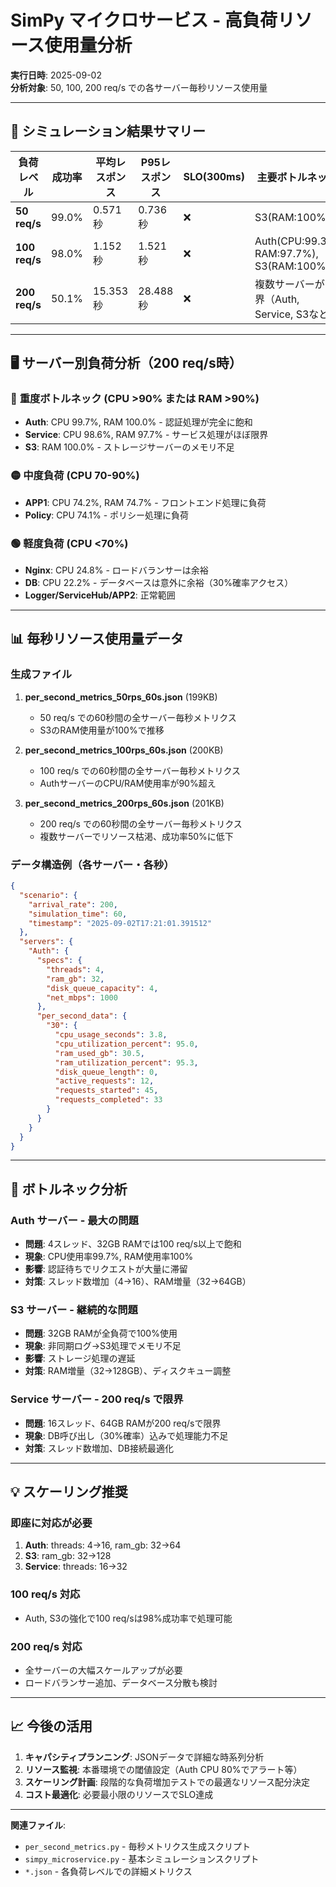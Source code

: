 # SimPy マイクロサービス - 高負荷リソース使用量分析

**実行日時**: 2025-09-02  
**分析対象**: 50, 100, 200 req/s での各サーバー毎秒リソース使用量

---

## 🎯 シミュレーション結果サマリー

| 負荷レベル | 成功率 | 平均レスポンス | P95レスポンス | SLO(300ms) | 主要ボトルネック |
|-----------|--------|---------------|---------------|------------|----------------|
| **50 req/s**  | 99.0% | 0.571秒 | 0.736秒 | ❌ | S3(RAM:100%) |
| **100 req/s** | 98.0% | 1.152秒 | 1.521秒 | ❌ | Auth(CPU:99.3%, RAM:97.7%), S3(RAM:100%) |
| **200 req/s** | 50.1% | 15.353秒 | 28.488秒 | ❌ | 複数サーバーが限界（Auth, Service, S3など） |

---

## 🖥️ サーバー別負荷分析（200 req/s時）

### 🔴 **重度ボトルネック** (CPU >90% または RAM >90%)
- **Auth**: CPU 99.7%, RAM 100.0% - 認証処理が完全に飽和
- **Service**: CPU 98.6%, RAM 97.7% - サービス処理がほぼ限界
- **S3**: RAM 100.0% - ストレージサーバーのメモリ不足

### 🟡 **中度負荷** (CPU 70-90%)
- **APP1**: CPU 74.2%, RAM 74.7% - フロントエンド処理に負荷
- **Policy**: CPU 74.1% - ポリシー処理に負荷

### 🟢 **軽度負荷** (CPU <70%)
- **Nginx**: CPU 24.8% - ロードバランサーは余裕
- **DB**: CPU 22.2% - データベースは意外に余裕（30%確率アクセス）
- **Logger/ServiceHub/APP2**: 正常範囲

---

## 📊 毎秒リソース使用量データ

### 生成ファイル
1. **per_second_metrics_50rps_60s.json** (199KB)
   - 50 req/s での60秒間の全サーバー毎秒メトリクス
   - S3のRAM使用量が100%で推移

2. **per_second_metrics_100rps_60s.json** (200KB)
   - 100 req/s での60秒間の全サーバー毎秒メトリクス
   - AuthサーバーのCPU/RAM使用率が90%超え

3. **per_second_metrics_200rps_60s.json** (201KB)
   - 200 req/s での60秒間の全サーバー毎秒メトリクス
   - 複数サーバーでリソース枯渇、成功率50%に低下

### データ構造例（各サーバー・各秒）
```json
{
  "scenario": {
    "arrival_rate": 200,
    "simulation_time": 60,
    "timestamp": "2025-09-02T17:21:01.391512"
  },
  "servers": {
    "Auth": {
      "specs": {
        "threads": 4,
        "ram_gb": 32,
        "disk_queue_capacity": 4,
        "net_mbps": 1000
      },
      "per_second_data": {
        "30": {
          "cpu_usage_seconds": 3.8,
          "cpu_utilization_percent": 95.0,
          "ram_used_gb": 30.5,
          "ram_utilization_percent": 95.3,
          "disk_queue_length": 0,
          "active_requests": 12,
          "requests_started": 45,
          "requests_completed": 33
        }
      }
    }
  }
}
```

---

## 🎯 ボトルネック分析

### **Auth サーバー** - 最大の問題
- **問題**: 4スレッド、32GB RAMでは100 req/s以上で飽和
- **現象**: CPU使用率99.7%, RAM使用率100%
- **影響**: 認証待ちでリクエストが大量に滞留
- **対策**: スレッド数増加（4→16）、RAM増量（32→64GB）

### **S3 サーバー** - 継続的な問題  
- **問題**: 32GB RAMが全負荷で100%使用
- **現象**: 非同期ログ→S3処理でメモリ不足
- **影響**: ストレージ処理の遅延
- **対策**: RAM増量（32→128GB）、ディスクキュー調整

### **Service サーバー** - 200 req/s で限界
- **問題**: 16スレッド、64GB RAMが200 req/sで限界
- **現象**: DB呼び出し（30%確率）込みで処理能力不足
- **対策**: スレッド数増加、DB接続最適化

---

## 💡 スケーリング推奨

### **即座に対応が必要**
1. **Auth**: threads: 4→16, ram_gb: 32→64
2. **S3**: ram_gb: 32→128
3. **Service**: threads: 16→32

### **100 req/s 対応**
- Auth, S3の強化で100 req/sは98%成功率で処理可能

### **200 req/s 対応** 
- 全サーバーの大幅スケールアップが必要
- ロードバランサー追加、データベース分散も検討

---

## 📈 今後の活用

1. **キャパシティプランニング**: JSONデータで詳細な時系列分析
2. **リソース監視**: 本番環境での閾値設定（Auth CPU 80%でアラート等）
3. **スケーリング計画**: 段階的な負荷増加テストでの最適なリソース配分決定
4. **コスト最適化**: 必要最小限のリソースでSLO達成

---

**関連ファイル**:
- `per_second_metrics.py` - 毎秒メトリクス生成スクリプト
- `simpy_microservice.py` - 基本シミュレーションスクリプト  
- `*.json` - 各負荷レベルでの詳細メトリクス
